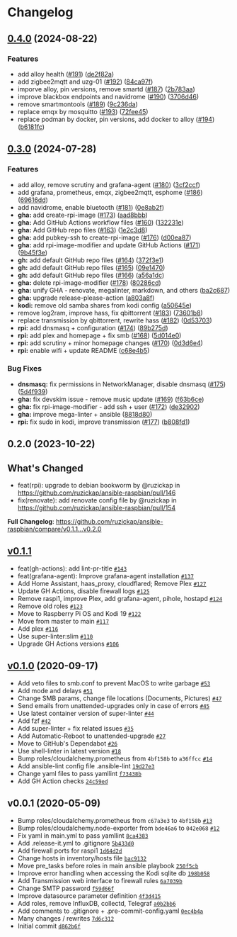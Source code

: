 # Changelog

## [0.4.0](https://github.com/ruzickap/ansible-raspberry-pi-os/compare/v0.3.0...v0.4.0) (2024-08-22)


### Features

* add alloy health ([#191](https://github.com/ruzickap/ansible-raspberry-pi-os/issues/191)) ([de2f82a](https://github.com/ruzickap/ansible-raspberry-pi-os/commit/de2f82af901dac7bbad2687c5476c0289862e876))
* add zigbee2mqtt and uzg-01 ([#192](https://github.com/ruzickap/ansible-raspberry-pi-os/issues/192)) ([84ca97f](https://github.com/ruzickap/ansible-raspberry-pi-os/commit/84ca97f7f299d03d4af8db607392efe1594be820))
* imporve alloy, pin versions, remove smartd ([#187](https://github.com/ruzickap/ansible-raspberry-pi-os/issues/187)) ([2b783aa](https://github.com/ruzickap/ansible-raspberry-pi-os/commit/2b783aa25a54325a03f3c514ad049411e460cd2b))
* improve blackbox endpoints and navidrome ([#190](https://github.com/ruzickap/ansible-raspberry-pi-os/issues/190)) ([3706d46](https://github.com/ruzickap/ansible-raspberry-pi-os/commit/3706d465b1ee6e5e08eed06bfab40f14e68be22a))
* remove smartmontools ([#189](https://github.com/ruzickap/ansible-raspberry-pi-os/issues/189)) ([9c236da](https://github.com/ruzickap/ansible-raspberry-pi-os/commit/9c236da080ce65865b9d9a90d35df85e22085fa7))
* replace emqx by mosquitto ([#193](https://github.com/ruzickap/ansible-raspberry-pi-os/issues/193)) ([72fee45](https://github.com/ruzickap/ansible-raspberry-pi-os/commit/72fee45efd51bb6ce574984a350ec4515b339599))
* replace podman by docker, pin versions, add docker to alloy ([#194](https://github.com/ruzickap/ansible-raspberry-pi-os/issues/194)) ([b6181fc](https://github.com/ruzickap/ansible-raspberry-pi-os/commit/b6181fc416dcf91291975c5bc813c558cbb653d5))

## [0.3.0](https://github.com/ruzickap/ansible-raspberry-pi-os/compare/v0.2.0...v0.3.0) (2024-07-28)


### Features

* add alloy, remove scrutiny and grafana-agent ([#180](https://github.com/ruzickap/ansible-raspberry-pi-os/issues/180)) ([3cf2ccf](https://github.com/ruzickap/ansible-raspberry-pi-os/commit/3cf2ccfb00150fbe3cac986fcddfa00e787be97a))
* add grafana, prometheus, emqx, zigbee2mqtt, esphome ([#186](https://github.com/ruzickap/ansible-raspberry-pi-os/issues/186)) ([69616dd](https://github.com/ruzickap/ansible-raspberry-pi-os/commit/69616dd84b6c361bdf4dee00ebf7b3f9ea3112b1))
* add navidrome, enable bluetooth ([#181](https://github.com/ruzickap/ansible-raspberry-pi-os/issues/181)) ([0e8ab2f](https://github.com/ruzickap/ansible-raspberry-pi-os/commit/0e8ab2fd05f6c4d134287e90e8e00b8cef179f4a))
* **gha:** add create-rpi-image ([#173](https://github.com/ruzickap/ansible-raspberry-pi-os/issues/173)) ([aad8bbb](https://github.com/ruzickap/ansible-raspberry-pi-os/commit/aad8bbbc40d87d641ab05f6ce1ff39c30a84f63f))
* **gha:** Add GitHub Actions workflow files ([#160](https://github.com/ruzickap/ansible-raspberry-pi-os/issues/160)) ([132231e](https://github.com/ruzickap/ansible-raspberry-pi-os/commit/132231e1cc1149b7029ced4b6f9b7b563e9af5ca))
* **gha:** Add GitHub repo files ([#163](https://github.com/ruzickap/ansible-raspberry-pi-os/issues/163)) ([1e2c3d8](https://github.com/ruzickap/ansible-raspberry-pi-os/commit/1e2c3d820d228b0934ffba528fd5c7d6f59d3693))
* **gha:** add pubkey-ssh to create-rpi-image ([#176](https://github.com/ruzickap/ansible-raspberry-pi-os/issues/176)) ([d00ea87](https://github.com/ruzickap/ansible-raspberry-pi-os/commit/d00ea87358fff7b1ce5e53ce64e30e85a5b21ad6))
* **gha:** add rpi-image-modifier and update GitHub Actions ([#171](https://github.com/ruzickap/ansible-raspberry-pi-os/issues/171)) ([9b45f3e](https://github.com/ruzickap/ansible-raspberry-pi-os/commit/9b45f3e3a1eb6a33efbad64fd0fcf96274294683))
* **gh:** add default GitHub repo files ([#164](https://github.com/ruzickap/ansible-raspberry-pi-os/issues/164)) ([372f3e1](https://github.com/ruzickap/ansible-raspberry-pi-os/commit/372f3e1c216e73f27794a6c7d7c5bc1793da4fc0))
* **gh:** add default GitHub repo files ([#165](https://github.com/ruzickap/ansible-raspberry-pi-os/issues/165)) ([09e1470](https://github.com/ruzickap/ansible-raspberry-pi-os/commit/09e14703e97c08c357137851c74f3e637e7b30ad))
* **gh:** add default GitHub repo files ([#166](https://github.com/ruzickap/ansible-raspberry-pi-os/issues/166)) ([a56a1dc](https://github.com/ruzickap/ansible-raspberry-pi-os/commit/a56a1dcb903402c224a4c6d130974353644cab69))
* **gha:** delete rpi-image-modifier ([#178](https://github.com/ruzickap/ansible-raspberry-pi-os/issues/178)) ([80286cd](https://github.com/ruzickap/ansible-raspberry-pi-os/commit/80286cde12fc6d930fe84298fcc45c00f83f87d4))
* **gha:** unify GHA - renovate, megalinter, markdown, and others ([ba2c687](https://github.com/ruzickap/ansible-raspberry-pi-os/commit/ba2c6870b9d9816025bdd15f143d7f91d3ce99c0))
* **gha:** upgrade release-please-action ([a803a8f](https://github.com/ruzickap/ansible-raspberry-pi-os/commit/a803a8f818d88ab22d949a698352286693f9ab24))
* **kodi:** remove old samba shares from kodi config ([a50645e](https://github.com/ruzickap/ansible-raspberry-pi-os/commit/a50645e29fa5204634a600b005a8d881b1a2ae43))
* remove log2ram, improve hass, fix qbittorrent ([#183](https://github.com/ruzickap/ansible-raspberry-pi-os/issues/183)) ([73601b8](https://github.com/ruzickap/ansible-raspberry-pi-os/commit/73601b8dc52f618d62da104d6b481ad790e44761))
* replace transmission by qbittorrent, rewrite hass ([#182](https://github.com/ruzickap/ansible-raspberry-pi-os/issues/182)) ([0d53703](https://github.com/ruzickap/ansible-raspberry-pi-os/commit/0d537036f6ec53cd88c41702bb1e8e2141a9627c))
* **rpi:** add dnsmasq + configuration ([#174](https://github.com/ruzickap/ansible-raspberry-pi-os/issues/174)) ([89b275d](https://github.com/ruzickap/ansible-raspberry-pi-os/commit/89b275db1f6e3c241736a0ee7668a4fea6bf951a))
* **rpi:** add plex and homepage + fix smb ([#168](https://github.com/ruzickap/ansible-raspberry-pi-os/issues/168)) ([5d014e0](https://github.com/ruzickap/ansible-raspberry-pi-os/commit/5d014e0564cd5672b7de4693267ed1c223538df7))
* **rpi:** add scrutiny + minor homepage changes ([#170](https://github.com/ruzickap/ansible-raspberry-pi-os/issues/170)) ([0d3d6e4](https://github.com/ruzickap/ansible-raspberry-pi-os/commit/0d3d6e49ab105c90e558ce79679bb7e146d91bf8))
* **rpi:** enable wifi + update README ([c68e4b5](https://github.com/ruzickap/ansible-raspberry-pi-os/commit/c68e4b50e944033e71c48a08429256df578be741))


### Bug Fixes

* **dnsmasq:** fix permissions in NetworkManager, disable dnsmasq ([#175](https://github.com/ruzickap/ansible-raspberry-pi-os/issues/175)) ([5d4f939](https://github.com/ruzickap/ansible-raspberry-pi-os/commit/5d4f939e9e9595a73fcb4179b4a2a810789dc079))
* **gha:** fix devskim issue - remove music update ([#169](https://github.com/ruzickap/ansible-raspberry-pi-os/issues/169)) ([f63b6ce](https://github.com/ruzickap/ansible-raspberry-pi-os/commit/f63b6ced0e6a70e7324cab0a1297e44d12d3782b))
* **gha:** fix rpi-image-modifier - add ssh + user ([#172](https://github.com/ruzickap/ansible-raspberry-pi-os/issues/172)) ([de32902](https://github.com/ruzickap/ansible-raspberry-pi-os/commit/de3290257a5ec63a9c872f9125497e6514d5d09c))
* **gha:** improve mega-linter + ansible ([8818d80](https://github.com/ruzickap/ansible-raspberry-pi-os/commit/8818d802e2bace01488dc0c28b1b2ca75e5051a3))
* **rpi:** fix sudo in kodi, improve transmission ([#177](https://github.com/ruzickap/ansible-raspberry-pi-os/issues/177)) ([b808fd1](https://github.com/ruzickap/ansible-raspberry-pi-os/commit/b808fd172c1d70d85558df7cee2eafd727bf2a9a))

## 0.2.0 (2023-10-22)

## What's Changed
* feat(rpi): upgrade to debian bookworm by @ruzickap in https://github.com/ruzickap/ansible-raspbian/pull/146
* fix(renovate): add renovate config file by @ruzickap in https://github.com/ruzickap/ansible-raspbian/pull/154


**Full Changelog**: https://github.com/ruzickap/ansible-raspbian/compare/v0.1.1...v0.2.0

## [v0.1.1](https://github.com/ruzickap/ansible-raspbian/compare/v0.1.0...v0.1.1)

- feat(gh-actions): add lint-pr-title [`#143`](https://github.com/ruzickap/ansible-raspbian/pull/143)
- feat(grafana-agent): Improve grafana-agent installation [`#137`](https://github.com/ruzickap/ansible-raspbian/pull/137)
- Add Home Assistant, haas_proxy, cloudflared; Remove Plex [`#127`](https://github.com/ruzickap/ansible-raspbian/pull/127)
- Update GH Actions, disable firewall logs [`#125`](https://github.com/ruzickap/ansible-raspbian/pull/125)
- Remove raspi1, improve Plex, add grafana-agent, pihole, hostapd [`#124`](https://github.com/ruzickap/ansible-raspbian/pull/124)
- Remove old roles [`#123`](https://github.com/ruzickap/ansible-raspbian/pull/123)
- Move to Raspberry Pi OS and Kodi 19 [`#122`](https://github.com/ruzickap/ansible-raspbian/pull/122)
- Move from master to main [`#117`](https://github.com/ruzickap/ansible-raspbian/pull/117)
- Add plex [`#116`](https://github.com/ruzickap/ansible-raspbian/pull/116)
- Use super-linter:slim [`#110`](https://github.com/ruzickap/ansible-raspbian/pull/110)
- Upgrade GH Actions versions [`#106`](https://github.com/ruzickap/ansible-raspbian/pull/106)

## [v0.1.0](https://github.com/ruzickap/ansible-raspbian/compare/v0.0.1...v0.1.0) (2020-09-17)

- Add veto files to smb.conf to prevent MacOS to write garbage [`#53`](https://github.com/ruzickap/ansible-raspbian/pull/53)
- Add mode and delays [`#51`](https://github.com/ruzickap/ansible-raspbian/pull/51)
- Change SMB params, change file locations (Documents, Pictures) [`#47`](https://github.com/ruzickap/ansible-raspbian/pull/47)
- Send emails from unattended-upgrades only in case of errors [`#45`](https://github.com/ruzickap/ansible-raspbian/pull/45)
- Use latest container version of super-linter [`#44`](https://github.com/ruzickap/ansible-raspbian/pull/44)
- Add fzf [`#42`](https://github.com/ruzickap/ansible-raspbian/pull/42)
- Add super-linter + fix related issues [`#35`](https://github.com/ruzickap/ansible-raspbian/pull/35)
- Add Automatic-Reboot to unattended-upgrade [`#27`](https://github.com/ruzickap/ansible-raspbian/pull/27)
- Move to GitHub's Dependabot [`#26`](https://github.com/ruzickap/ansible-raspbian/pull/26)
- Use shell-linter in latest version [`#18`](https://github.com/ruzickap/ansible-raspbian/pull/18)
- Bump roles/cloudalchemy.prometheus from `4bf158b` to `a36ffcc` [`#14`](https://github.com/ruzickap/ansible-raspbian/pull/14)
- Add ansible-lint config file .ansible-lint [`19d27e3`](https://github.com/ruzickap/ansible-raspbian/commit/19d27e39ce99faeac0eef1b2ce9f9c78fb7819f1)
- Change yaml files to pass yamllint [`f73438b`](https://github.com/ruzickap/ansible-raspbian/commit/f73438b60ee7e57a7fab631f67eebdb35aa5c8a6)
- Add GH Action checks [`24c59ed`](https://github.com/ruzickap/ansible-raspbian/commit/24c59ed678a00b0b61207a62f9c99f6fc714b422)

## v0.0.1 (2020-05-09)

- Bump roles/cloudalchemy.prometheus from `c67a3e3` to `4bf158b` [`#13`](https://github.com/ruzickap/ansible-raspbian/pull/13)
- Bump roles/cloudalchemy.node-exporter from `bde46a6` to `042e068` [`#12`](https://github.com/ruzickap/ansible-raspbian/pull/12)
- Fix yaml in main.yml to pass yamllint [`8ca4383`](https://github.com/ruzickap/ansible-raspbian/commit/8ca4383599d98b3e92af23ec89baf6eb7b9f256c)
- Add .release-it.yml to .gitignore [`5b433d0`](https://github.com/ruzickap/ansible-raspbian/commit/5b433d047c0fb144320af6123f5ac26a6fb07bf9)
- Add firewall ports for raspi1 [`1d64d2d`](https://github.com/ruzickap/ansible-raspbian/commit/1d64d2d07d6e3291ae1c251a4e2f6603d35287bf)
- Change hosts in inventory/hosts file [`bac9132`](https://github.com/ruzickap/ansible-raspbian/commit/bac91327c6680cb39911910d92b997b6f9118b7c)
- Move pre_tasks before roles in main ansible playbook [`250f5cb`](https://github.com/ruzickap/ansible-raspbian/commit/250f5cb81c2ce4bb639da331a9c01f5f0f5f61d2)
- Improve error handling when accessing the Kodi sqlite db [`198b058`](https://github.com/ruzickap/ansible-raspbian/commit/198b058417f5b11c524b0dc1ebbe452f7342a779)
- Add Transmission web interface to firewall rules [`6a7039b`](https://github.com/ruzickap/ansible-raspbian/commit/6a7039ba546230092fda6a9d5dce65d7084756d2)
- Change SMTP password [`f59d66f`](https://github.com/ruzickap/ansible-raspbian/commit/f59d66f7c4c684df60908fd8ecfb89e81ccae741)
- Improve datasource parameter definition [`4f3d415`](https://github.com/ruzickap/ansible-raspbian/commit/4f3d415b420f536c5a3db4c0ec9e6d5dc02bc8a0)
- Add roles, remove InfluxDB, collectd, Telegraf [`a0b2bb6`](https://github.com/ruzickap/ansible-raspbian/commit/a0b2bb6e2b7650132b550973328d3a34b7142717)
- Add comments to .gitignore + .pre-commit-config.yaml [`0ec4b4a`](https://github.com/ruzickap/ansible-raspbian/commit/0ec4b4abec926f4a4c13742d9fe63cb65c376b6f)
- Many changes / rewrites [`7d6c312`](https://github.com/ruzickap/ansible-raspbian/commit/7d6c31241d01a674b86b793dd622f0eb2f392a77)
- Initial commit [`d862b6f`](https://github.com/ruzickap/ansible-raspbian/commit/d862b6f8b1156be6b9dd0e8871f242a39e2600ae)
